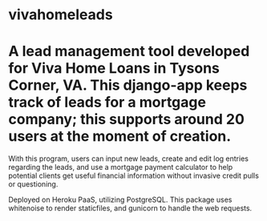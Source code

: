#  vivahomeleads

# A lead management tool developed for Viva Home Loans in Tysons Corner, VA. This django-app keeps track of leads for a mortgage company; this supports around 20 users at the moment of creation. 

With this program, users can input new leads, create and edit log entries regarding the leads, and use a mortgage payment
calculator to help potential clients get useful financial information without invasive credit pulls or questioning.

Deployed on Heroku PaaS, utilizing PostgreSQL. This package uses whitenoise to render staticfiles, and gunicorn to handle
the web requests. 

